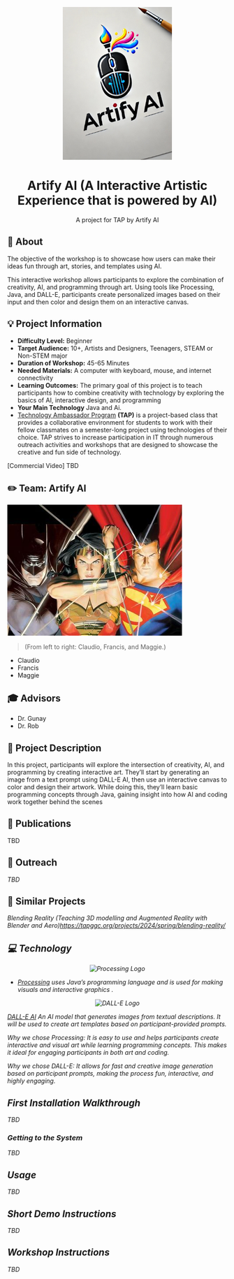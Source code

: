 <!-- height or width of logo may be adjusted -->
<!-- This section is where you will replace the link to your transparent logo, the title of your project, and the very short desciptor of your project -->
<!-- If you used Canva to make your icon and don't want to pay for a background remover, you can use the website https://www.remove.bg/ to do so -->
<p align="center">
  <img alt="Logo" src="media/logos/Untitled design (1).png" width="250" height="350" />
</p>
  <h1 align="center">Artify AI (A Interactive Artistic Experience that is powered by AI)</h1>
  <p align="center">A project for TAP by Artify AI </p>
</p>
<!-- the emojis are not set in stone! If you'd like you can remove them entirely or select your own from https://gist.github.com/rxaviers/7360908 you are welcome to -->

## :loudspeaker: About
The objective of the workshop is to showcase how users can make their ideas fun through art, stories, and templates using AI. 
<!-- You can look at other TAP projects if you need a better idea of how to describe your workshops objectives -->

This interactive workshop allows participants to explore the combination of creativity, AI, and programming through art. Using tools like Processing, Java, and DALL-E, participants create personalized images based on their input and then color and design them on an interactive canvas.

## :bulb: Project Information
<!-- 
Your Options for target audience: 
  - High School
  - College
  - Middle School
  - K-12
  - Non-Stem
  - Undergraduate
You can select from a range of audiences or a single auidience. Examples: 
    Middle School - College 
    High School - College
    K-12
  You will be presenting most often to your peers who are taking introductory technology classes, so more often than not you should be including college in your target audience range. 
-->
* <b>Difficulty Level:</b> Beginner
* <b>Target Audience:</b> 10+, Artists and Designers, Teenagers, STEAM or Non-STEM major
* <b>Duration of Workshop:</b> 45-65 Minutes
* <b>Needed Materials:</b> A computer with keyboard, mouse, and internet connectivity
* <b>Learning Outcomes:</b> The primary goal of this project is to teach participants how to combine creativity with technology by exploring the basics of AI, interactive design, and programming
* <b>Your Main Technology</b> Java and Ai. 
* [Technology Ambassador Program](https://tapggc.org/) <b>(TAP)</b> is a project-based class that provides a collaborative environment for students to work with their fellow classmates on a semester-long project using technologies of their choice. TAP strives to increase participation in IT through numerous outreach activities and workshops that are designed to showcase the creative and fun side of technology.
<!-- Commercial Video stored in the Media folder will be linked here -->

[Commercial Video] TBD

<!-- videos can also be dragged and dropped into markdown files if you want them embedded -->

## :pencil2: Team: Artify AI

<!-- Use the team photo of your choice once youve uploaded it to the team photo folder within the media folder -->
<img alt="art featuring batman, wonder woman, and superman" src = "media/team photos/Team Photo.JPG" width="" height="300">

> (From left to right: Claudio, Francis, and Maggie.)
<!-- replace with full names of your team members -->

* Claudio
* Francis
* Maggie


## :mortar_board: Advisors
<!-- name of the two professors overseeing your TAP class -->
* Dr. Gunay
* Dr. Rob


## :page_with_curl: Project Description
In this project, participants will explore the intersection of creativity, AI, and programming by creating interactive art. They’ll start by generating an image from a text prompt using DALL-E AI, then use an interactive canvas to color and design their artwork. While doing this, they’ll learn basic programming concepts through Java, gaining insight into how AI and coding work together behind the scenes


## :memo: Publications
<!-- team members, then professors/advisors. "Name of Publication", event, month and day, year, Georgia Gwinnett College. -->
TBD  

## :open_hands: Outreach
<i>TBD </i>



## :mag_right: Similar Projects
<i>Blending Reality (Teaching 3D modelling and Augmented Reality with Blender and Aero)https://tapggc.org/projects/2024/spring/blending-reality/ 

## :computer: Technology
<!-- be sure to use the alt text feature in case anybody viewing your repo is using  screen reader! you want your workshop to be as accessible as possible -->
<p align="center">
  <img alt="Processing Logo" src = "https://upload.wikimedia.org/wikipedia/commons/thumb/c/cb/Processing_2021_logo.svg/1200px-Processing_2021_logo.svg.png" width="200" height="200"/>
</p>

* [Processing](https://processing.org/) uses Java’s programming language and is used for making visuals and interactive graphics .


<p align="center">
  <img alt="DALL-E Logo" src = "https://digitale-lehre.uni-siegen.de/wp-content/uploads/2024/07/DALL-E_logo1200x600.png" width="350" height="200"/>
</p>
<a href="https://openai.com/index/dall-e/">DALL-E AI</a>
An AI model that generates images from textual descriptions. It will be used to create art templates based on participant-provided prompts.


Why we chose Processing: It is easy to use and helps participants create interactive and visual art while learning programming concepts. This makes it ideal for engaging participants in both art and coding.

Why we chose DALL-E: It allows for fast and creative image generation based on participant prompts, making the process fun, interactive, and highly engaging.




<!-- if your project uses scratch, you can reuse any of these instructions (be sure to include CS First alternatives) -->
## First Installation Walkthrough
TBD

### Getting to the System 
TBD

## Usage
TBD

## Short Demo Instructions 
TBD

## Workshop Instructions 
TBD


